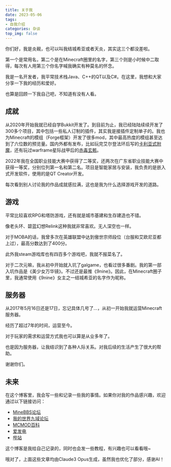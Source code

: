 ```yaml
---
title: 关于我
date: 2023-05-06
tags: 
- 自我介绍
categories: 杂谈
top_img: false
---
```


你们好，我是炎觋，也可以叫我结城希亚或者天炎，其实这三个都没差啦。

第一个是常用名，第二个是在Minecraft圈里的名字，第三个则是小时候中二取得，每次有人用第三个你名字喊我确实有种莫名的怀念。

我是一名开发者，我平常技术栈Java、C++的QT以及C#。在这里，我想和大家分享一下我的经历和爱好。

也算是回顾一下我自己吧，不知道有没有人看。

## 成就

从2020年开始我就已经自学Bukkit开发了。到目前为止，我已经陆陆续续开发了300多个项目，其中包括一些私人订制的插件，其实我是接插件定制单子的。我也为Minecraft的模组（Forge框架）开发了很多mod，其中最高热度的模组甚至达到了六位数的预览量。国内外都有发布，比如玩完艾尔登法环后写的[卡利亚式附魔](https://www.mcmod.cn/class/6247.html)，还有玩过warframe星际战甲后的[赤毒玄骸](https://www.mcmod.cn/class/14140.html)。

2022年我在全国职业技能大赛中获得了二等奖，还两次在广东省职业技能大赛中获得一等奖，分别位列第一名和第二名。项目是智能家居与安装，我负责的是嵌入式开发软件，使用的是QT Creator开发。

每次看到别人讨论我的作品成就感拉满，这也是我为什么选择游戏开发的道路。

## 游戏

平常比较喜欢RPG和塔防游戏，还有就是城市基建和生存建造也不错。

像老头环、碧蓝幻想Relink这种我就非常喜欢。无人深空也一样。

对于MOBA的话，我曾多次在英雄联盟中达到傲世宗师段位（台服和艾欧尼亚都上过），最高分数达到了400分。

此外我steam游戏库也有四百多个游戏吧，我就不报菜名了。

对于二次元嘛，我从初中开始就入坑了galgame，也看过很多番剧。我的第一部入坑作品是《美少女万华镜》。不过还是最推《9nine》。因此，在Minecraft圈子里，我通常使用《9nine》女主之一结城希亚的名字作为昵称。

## 服务器

从2017年5月16日还是17日，忘记具体几号了...，从初一开始我就运营Minecraft服务器。

经历了超过7年的时间，运营至今。

对于玩家的需求和运营方式我也可以算是从业多年了。

也是因为服务器，让我结识到了各种人际关系。对我后续的生活产生了很大的帮助。

谢谢你们。

## 未来

在这个博客里，我会写一些和记录一些我的事情。如果你对我的作品感兴趣，欢迎通过以下链接访问：

- [MineBBS论坛](https://www.minebbs.com/members/87833/#resources)
- [我的世界九域论坛](https://bbs.mc9y.net/members/6671/#resources)
- [MCMOD百科](https://center.mcmod.cn/30419/)
- [爱发电](https://afdian.net/a/roinflam)
- [哔站](https://space.bilibili.com/285030707/#/)

这个博客是我给自己记录的，同时也会发一些教程，有兴趣也可以看看哦~

哦对了，上面这些文章均由Claude3 Opus生成，虽然我也优化了部分，感谢AI！
